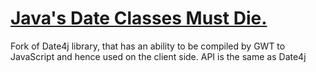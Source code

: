 [Java's Date Classes Must Die.](http://www.date4j.net/)
=======================================================

Fork of Date4j library, that has an ability to be
compiled by GWT to JavaScript and hence used on the
client side.
API is the same as Date4j
